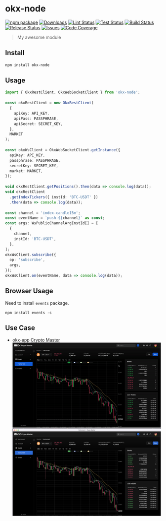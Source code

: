 # okx-node

[![npm package][npm-img]][npm-url]
[![Downloads][downloads-img]][downloads-url]
[![Lint Status][lint-img]][lint-url]
[![Test Status][test-img]][test-url]
[![Build Status][build-img]][build-url]
[![Release Status][release-img]][release-url]
[![Issues][issues-img]][issues-url]
[![Code Coverage][codecov-img]][codecov-url]

> My awesome module

## Install

```bash
npm install okx-node
```

## Usage

```ts
import { OkxRestClient, OkxWebSocketClient } from 'okx-node';

const okxRestClient = new OkxRestClient(
  {
    apiKey: API_KEY,
    apiPass: PASSPHRASE,
    apiSecret: SECRET_KEY,
  },
  MARKET
);

const okxWsClient = OkxWebSocketClient.getInstance({
  apiKey: API_KEY,
  passphrase: PASSPHRASE,
  secretKey: SECRET_KEY,
  market: MARKET,
});

void okxRestClient.getPositions().then(data => console.log(data));
void okxRestClient
  .getIndexTickers({ instId: 'BTC-USDT' })
  .then(data => console.log(data));

const channel = 'index-candle15m';
const eventName = `push-${channel}` as const;
const args: WsPublicChannelArgInstId[] = [
  {
    channel,
    instId: 'BTC-USDT',
  },
];
okxWsClient.subscribe({
  op: 'subscribe',
  args,
});
okxWsClient.on(eventName, data => console.log(data));
```

## Browser Usage

Need to install `events` package.

```base
npm install events -s
```

## Use Case

- okx-app [Crypto Master](./packages/okx-app/README.md)
  ![screenshot](./asset/screenshot.gif)
  ![snapshot](./asset/snapshot.png)

<!--badge-variables-->

[lint-img]: https://github.com/hsuehic/okx-node/actions/workflows/lint.yml/badge.svg
[lint-url]: https://github.com/hsuehic/okx-node/workflows/lint.yml
[test-img]: https://github.com/hsuehic/okx-node/actions/workflows/test.yml/badge.svg
[test-url]: https://github.com/hsuehic/okx-node/workflows/test.yml
[build-img]: https://github.com/hsuehic/okx-node/actions/workflows/build.yml/badge.svg
[build-url]: https://github.com/hsuehic/okx-node/workflows/build.yml
[release-img]: https://github.com/hsuehic/okx-node/actions/workflows/release.yml/badge.svg
[release-url]: https://github.com/hsuehic/okx-node/workflows/release.yml
[downloads-img]: https://img.shields.io/npm/dt/okx-node
[downloads-url]: https://www.npmtrends.com/okx-node
[npm-img]: https://img.shields.io/npm/v/okx-node
[npm-url]: https://www.npmjs.com/package/okx-node
[issues-img]: https://img.shields.io/github/issues/hsuehic/okx-node
[issues-url]: https://github.com/hsuehic/okx-node/issues
[codecov-img]: https://codecov.io/gh/hsuehic/okx-node/branch/main/graph/badge.svg
[codecov-url]: https://codecov.io/gh/hsuehic/okx-node

<!--badge-variables-->
